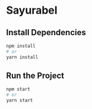 # Sayurabel

## Install Dependencies

```sh
npm install
# or
yarn install
```

## Run the Project

```sh
npm start
# or
yarn start
```
